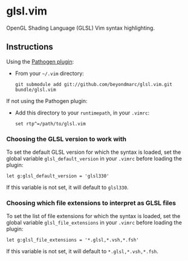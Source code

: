 # glsl.vim

OpenGL Shading Language (GLSL) Vim syntax highlighting.

## Instructions

Using the [Pathogen plugin](http://vimcasts.org/episodes/synchronizing-plugins-with-git-submodules-and-pathogen/):

* From your `~/.vim` directory:

   `git submodule add git://github.com/beyondmarc/glsl.vim.git bundle/glsl.vim`

If not using the Pathogen plugin:

* Add this directory to your `runtimepath`, in your `.vimrc`:

   `set rtp^=/path/to/glsl.vim`

### Choosing the GLSL version to work with

To set the default GLSL version for which the syntax is loaded, set the global
variable `glsl_default_version` in your `.vimrc` before loading the plugin:

    let g:glsl_default_version = 'glsl330'

If this variable is not set, it will default to `glsl330`.

### Choosing which file extensions to interpret as GLSL files

To set the list of file extensions for which the syntax is loaded, set the
global variable `glsl_file_extensions` in your `.vimrc` before loading the plugin:

    let g:glsl_file_extensions = '*.glsl,*.vsh,*.fsh'

If this variable is not set, it will default to `*.glsl,*.vsh,*.fsh`.
